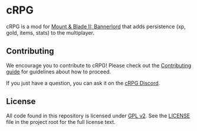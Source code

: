 # cRPG

cRPG is a mod for [Mount & Blade II: Bannerlord](https://store.steampowered.com/app/261550/Mount__Blade_II_Bannerlord)
that adds persistence (xp, gold, items, stats) to the multiplayer.

## Contributing

We encourage you to contribute to cRPG! Please check out the [Contributing guide](https://github.com/verdie-g/cRPG/blob/master/CONTRIBUTING.md)
for guidelines about how to proceed.

If you just have a question, you can ask it on the [cRPG Discord](https://discord.gg/83RJDN9).

## License

All code found in this repository is licensed under [GPL v2](https://opensource.org/licenses/GPL-2.0). See the
[LICENSE](https://raw.githubusercontent.com/verdie-g/crpg/master/LICENSE?token=ACFLZQUDJDOD32OLMDTPJUK7UPYQM)
file in the project root for the full license text.
